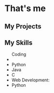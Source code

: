 # That's me


## My Projects

<!--
**justusdecker/justusdecker** is a ✨ _special_ ✨ repository because its `README.md` (this file) appears on your GitHub profile.

Here are some ideas to get you started:

- 🔭 I’m currently working on ...
- 🌱 I’m currently learning ...
- 👯 I’m looking to collaborate on ...
- 🤔 I’m looking for help with ...
- 💬 Ask me about ...
- 📫 How to reach me: ...
- 😄 Pronouns: ...
- ⚡ Fun fact: ...
-->
## My Skills
<ul>
  Coding
  <li>
    <li>Python</li>
    <li>Java</li>
    <li>C</li>
    <li>Web Development:</li>
    <li>Python</li>
  </li>
  
</ul>
